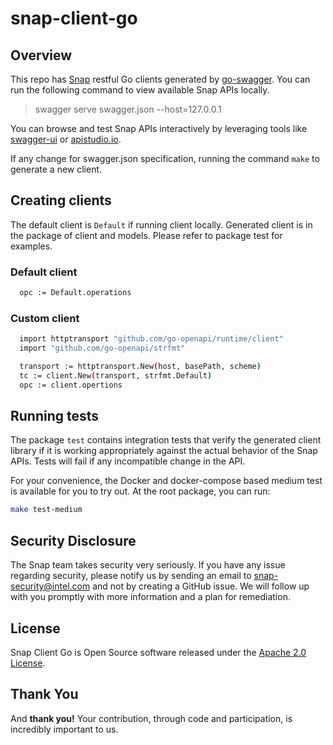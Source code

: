 # snap-client-go

## Overview

This repo has [Snap](https://github.com/intelsdi-x/snap) restful Go clients generated by [go-swagger](https://github.com/go-swagger/go-swagger). You can run the following command to view available Snap APIs locally.
> swagger serve swagger.json --host=127.0.0.1

You can browse and test Snap APIs interactively by leveraging tools like [swagger-ui](https://github.com/swagger-api/swagger-ui) or [apistudio.io](http://apistudio.io/).

If any change for swagger.json specification, running the command `make` to generate a new client.

## Creating clients

The default client is `Default` if running client locally. Generated client is in the package of client and models. Please refer to package test for examples.

### Default client

```sh
  opc := Default.operations
```

### Custom client

```sh
  import httptransport "github.com/go-openapi/runtime/client"
  import "github.com/go-openapi/strfmt"

  transport := httptransport.New(host, basePath, scheme)
  tc := client.New(transport, strfmt.Default)
  opc := client.opertions
```

## Running tests

The package `test` contains integration tests that verify the generated client library if it is working appropriately against the actual behavior of the Snap APIs. Tests will fail if any incompatible change in the API.

For your convenience, the Docker and docker-compose based medium test is available for you to try out.  At the root package, you can run:  

```sh
make test-medium
```

## Security Disclosure

The Snap team takes security very seriously. If you have any issue regarding security, please notify us by sending an email to snap-security@intel.com
and not by creating a GitHub issue. We will follow up with you promptly with more information and a plan for remediation.

## License
Snap Client Go is Open Source software released under the [Apache 2.0 License](LICENSE).

## Thank You
And **thank you!** Your contribution, through code and participation, is incredibly important to us.